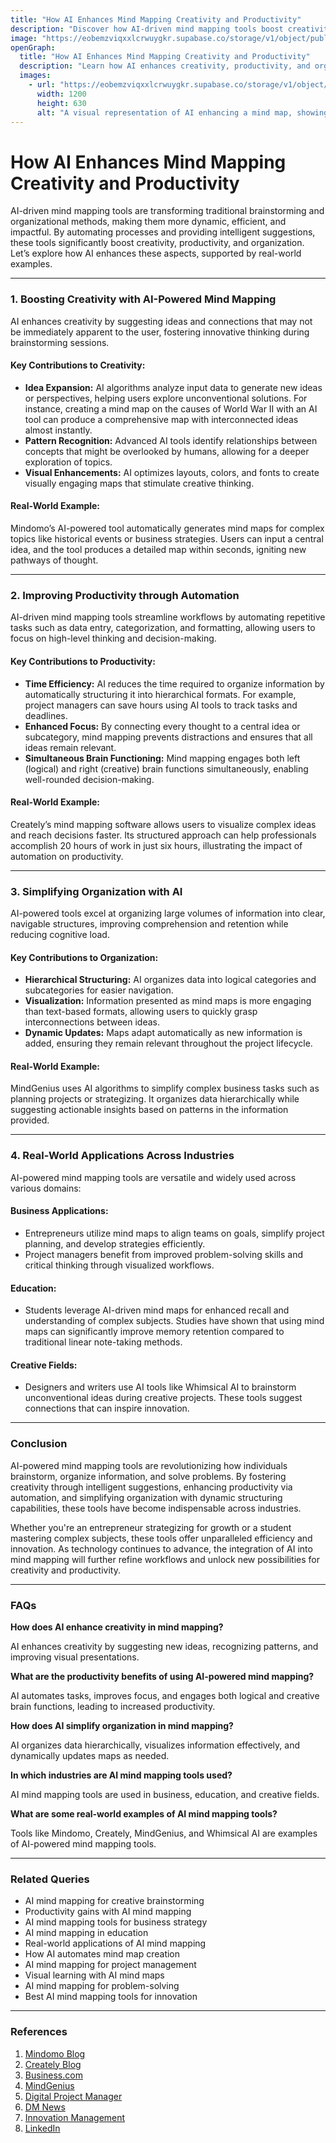 ```yaml
---
title: "How AI Enhances Mind Mapping Creativity and Productivity"
description: "Discover how AI-driven mind mapping tools boost creativity, productivity, and organization. Explore real-world examples and applications across industries to understand the transformative impact of AI on brainstorming and planning."
image: "https://eobemzviqxxlcrwuygkr.supabase.co/storage/v1/object/public/yt2insight//ai-mind-map-enhancement.jpeg" # Replace with your actual image URL
openGraph:
  title: "How AI Enhances Mind Mapping Creativity and Productivity"
  description: "Learn how AI enhances creativity, productivity, and organization in mind mapping. Explore real-world applications and examples across various industries."
  images:
    - url: "https://eobemzviqxxlcrwuygkr.supabase.co/storage/v1/object/public/yt2insight//ai-mind-map-enhancement.jpeg" # Replace with your actual image URL
      width: 1200
      height: 630
      alt: "A visual representation of AI enhancing a mind map, showing increased creativity and productivity with AI icons and vibrant branches."
---
```


# How AI Enhances Mind Mapping Creativity and Productivity

AI-driven mind mapping tools are transforming traditional brainstorming and organizational methods, making them more dynamic, efficient, and impactful. By automating processes and providing intelligent suggestions, these tools significantly boost creativity, productivity, and organization. Let’s explore how AI enhances these aspects, supported by real-world examples.

---

### **1. Boosting Creativity with AI-Powered Mind Mapping**

AI enhances creativity by suggesting ideas and connections that may not be immediately apparent to the user, fostering innovative thinking during brainstorming sessions.

#### **Key Contributions to Creativity:**
- **Idea Expansion:** AI algorithms analyze input data to generate new ideas or perspectives, helping users explore unconventional solutions. For instance, creating a mind map on the causes of World War II with an AI tool can produce a comprehensive map with interconnected ideas almost instantly.
- **Pattern Recognition:** Advanced AI tools identify relationships between concepts that might be overlooked by humans, allowing for a deeper exploration of topics.
- **Visual Enhancements:** AI optimizes layouts, colors, and fonts to create visually engaging maps that stimulate creative thinking.

#### **Real-World Example:**
Mindomo’s AI-powered tool automatically generates mind maps for complex topics like historical events or business strategies. Users can input a central idea, and the tool produces a detailed map within seconds, igniting new pathways of thought.

---

### **2. Improving Productivity through Automation**

AI-driven mind mapping tools streamline workflows by automating repetitive tasks such as data entry, categorization, and formatting, allowing users to focus on high-level thinking and decision-making.

#### **Key Contributions to Productivity:**
- **Time Efficiency:** AI reduces the time required to organize information by automatically structuring it into hierarchical formats. For example, project managers can save hours using AI tools to track tasks and deadlines.
- **Enhanced Focus:** By connecting every thought to a central idea or subcategory, mind mapping prevents distractions and ensures that all ideas remain relevant.
- **Simultaneous Brain Functioning:** Mind mapping engages both left (logical) and right (creative) brain functions simultaneously, enabling well-rounded decision-making.

#### **Real-World Example:**
Creately’s mind mapping software allows users to visualize complex ideas and reach decisions faster. Its structured approach can help professionals accomplish 20 hours of work in just six hours, illustrating the impact of automation on productivity.

---

### **3. Simplifying Organization with AI**

AI-powered tools excel at organizing large volumes of information into clear, navigable structures, improving comprehension and retention while reducing cognitive load.

#### **Key Contributions to Organization:**
- **Hierarchical Structuring:** AI organizes data into logical categories and subcategories for easier navigation.
- **Visualization:** Information presented as mind maps is more engaging than text-based formats, allowing users to quickly grasp interconnections between ideas.
- **Dynamic Updates:** Maps adapt automatically as new information is added, ensuring they remain relevant throughout the project lifecycle.

#### **Real-World Example:**
MindGenius uses AI algorithms to simplify complex business tasks such as planning projects or strategizing. It organizes data hierarchically while suggesting actionable insights based on patterns in the information provided.

---

### **4. Real-World Applications Across Industries**

AI-powered mind mapping tools are versatile and widely used across various domains:

#### **Business Applications:**
- Entrepreneurs utilize mind maps to align teams on goals, simplify project planning, and develop strategies efficiently.
- Project managers benefit from improved problem-solving skills and critical thinking through visualized workflows.

#### **Education:**
- Students leverage AI-driven mind maps for enhanced recall and understanding of complex subjects. Studies have shown that using mind maps can significantly improve memory retention compared to traditional linear note-taking methods.

#### **Creative Fields:**
- Designers and writers use AI tools like Whimsical AI to brainstorm unconventional ideas during creative projects. These tools suggest connections that can inspire innovation.

---

### **Conclusion**

AI-powered mind mapping tools are revolutionizing how individuals brainstorm, organize information, and solve problems. By fostering creativity through intelligent suggestions, enhancing productivity via automation, and simplifying organization with dynamic structuring capabilities, these tools have become indispensable across industries.

Whether you're an entrepreneur strategizing for growth or a student mastering complex subjects, these tools offer unparalleled efficiency and innovation. As technology continues to advance, the integration of AI into mind mapping will further refine workflows and unlock new possibilities for creativity and productivity.

---

### **FAQs**

**How does AI enhance creativity in mind mapping?**

AI enhances creativity by suggesting new ideas, recognizing patterns, and improving visual presentations.

**What are the productivity benefits of using AI-powered mind mapping?**

AI automates tasks, improves focus, and engages both logical and creative brain functions, leading to increased productivity.

**How does AI simplify organization in mind mapping?**

AI organizes data hierarchically, visualizes information effectively, and dynamically updates maps as needed.

**In which industries are AI mind mapping tools used?**

AI mind mapping tools are used in business, education, and creative fields.

**What are some real-world examples of AI mind mapping tools?**

Tools like Mindomo, Creately, MindGenius, and Whimsical AI are examples of AI-powered mind mapping tools.

---

### **Related Queries**

* AI mind mapping for creative brainstorming
* Productivity gains with AI mind mapping
* AI mind mapping tools for business strategy
* AI mind mapping in education
* Real-world applications of AI mind mapping
* How AI automates mind map creation
* AI mind mapping for project management
* Visual learning with AI mind maps
* AI mind mapping for problem-solving
* Best AI mind mapping tools for innovation

---

### **References**
1. [Mindomo Blog](https://www.mindomo.com/blog/ai-mind-map/)
2. [Creately Blog](https://creately.com/blog/brainstorming/how-mind-maps-increase-productivity/)
3. [Business.com](https://www.business.com/articles/benefits-of-mind-mapping-for-professionals/)
4. [MindGenius](https://www.mindgenius.com/simplifying-mind-mapping-with-ai-a-blog-to-enhance-creativity-and-productivity/)
5. [Digital Project Manager](https://thedigitalprojectmanager.com/projects/pm-methodology/benefits-of-mind-mapping/)
6. [DM News](https://www.dmnews.com/the-power-of-mind-mapping-boosting-creativity-and-productivity/)
7. [Innovation Management](https://innovationmanagement.se/2020/05/22/how-mind-mapping-boosts-your-creativity/)
8. [LinkedIn](https://www.linkedin.com/pulse/power-mind-mapping-unleashing-creativity-boosting-paris-vorgias)